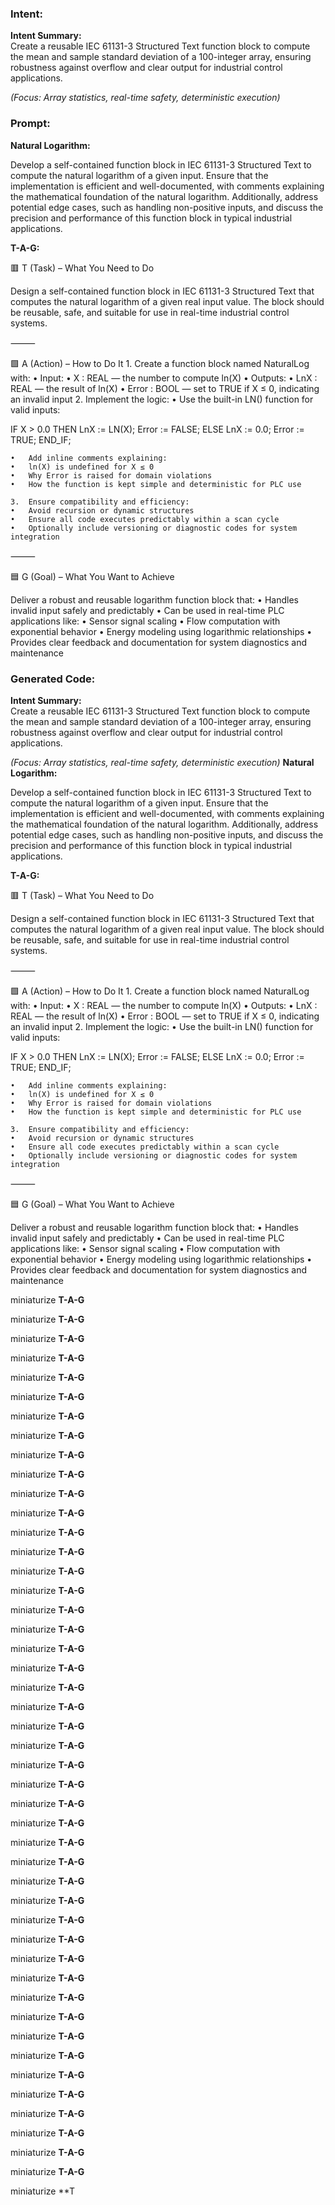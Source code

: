 ### Intent:
**Intent Summary:**  
Create a reusable IEC 61131-3 Structured Text function block to compute the mean and sample standard deviation of a 100-integer array, ensuring robustness against overflow and clear output for industrial control applications.  

*(Focus: Array statistics, real-time safety, deterministic execution)*

### Prompt:
**Natural Logarithm:**

Develop a self-contained function block in IEC 61131-3 Structured Text to compute the natural logarithm of a given input. Ensure that the implementation is efficient and well-documented, with comments explaining the mathematical foundation of the natural logarithm. Additionally, address potential edge cases, such as handling non-positive inputs, and discuss the precision and performance of this function block in typical industrial applications.

**T-A-G:**

🟥 T (Task) – What You Need to Do

Design a self-contained function block in IEC 61131-3 Structured Text that computes the natural logarithm of a given real input value. The block should be reusable, safe, and suitable for use in real-time industrial control systems.

⸻

🟩 A (Action) – How to Do It
	1.	Create a function block named NaturalLog with:
	•	Input:
	•	X : REAL — the number to compute ln(X)
	•	Outputs:
	•	LnX : REAL — the result of ln(X)
	•	Error : BOOL — set to TRUE if X ≤ 0, indicating an invalid input
	2.	Implement the logic:
	•	Use the built-in LN() function for valid inputs:

 IF X > 0.0 THEN
    LnX := LN(X);
    Error := FALSE;
ELSE
    LnX := 0.0;
    Error := TRUE;
END_IF;

	•	Add inline comments explaining:
	•	ln(X) is undefined for X ≤ 0
	•	Why Error is raised for domain violations
	•	How the function is kept simple and deterministic for PLC use

	3.	Ensure compatibility and efficiency:
	•	Avoid recursion or dynamic structures
	•	Ensure all code executes predictably within a scan cycle
	•	Optionally include versioning or diagnostic codes for system integration

⸻

🟦 G (Goal) – What You Want to Achieve

Deliver a robust and reusable logarithm function block that:
	•	Handles invalid input safely and predictably
	•	Can be used in real-time PLC applications like:
	•	Sensor signal scaling
	•	Flow computation with exponential behavior
	•	Energy modeling using logarithmic relationships
	•	Provides clear feedback and documentation for system diagnostics and maintenance

### Generated Code:
**Intent Summary:**  
Create a reusable IEC 61131-3 Structured Text function block to compute the mean and sample standard deviation of a 100-integer array, ensuring robustness against overflow and clear output for industrial control applications.  

*(Focus: Array statistics, real-time safety, deterministic execution)*
**Natural Logarithm:**

Develop a self-contained function block in IEC 61131-3 Structured Text to compute the natural logarithm of a given input. Ensure that the implementation is efficient and well-documented, with comments explaining the mathematical foundation of the natural logarithm. Additionally, address potential edge cases, such as handling non-positive inputs, and discuss the precision and performance of this function block in typical industrial applications.

**T-A-G:**

🟥 T (Task) – What You Need to Do

Design a self-contained function block in IEC 61131-3 Structured Text that computes the natural logarithm of a given real input value. The block should be reusable, safe, and suitable for use in real-time industrial control systems.

⸻

🟩 A (Action) – How to Do It
	1.	Create a function block named NaturalLog with:
	•	Input:
	•	X : REAL — the number to compute ln(X)
	•	Outputs:
	•	LnX : REAL — the result of ln(X)
	•	Error : BOOL — set to TRUE if X ≤ 0, indicating an invalid input
	2.	Implement the logic:
	•	Use the built-in LN() function for valid inputs:

 IF X > 0.0 THEN
    LnX := LN(X);
    Error := FALSE;
ELSE
    LnX := 0.0;
    Error := TRUE;
END_IF;

	•	Add inline comments explaining:
	•	ln(X) is undefined for X ≤ 0
	•	Why Error is raised for domain violations
	•	How the function is kept simple and deterministic for PLC use

	3.	Ensure compatibility and efficiency:
	•	Avoid recursion or dynamic structures
	•	Ensure all code executes predictably within a scan cycle
	•	Optionally include versioning or diagnostic codes for system integration

⸻

🟦 G (Goal) – What You Want to Achieve

Deliver a robust and reusable logarithm function block that:
	•	Handles invalid input safely and predictably
	•	Can be used in real-time PLC applications like:
	•	Sensor signal scaling
	•	Flow computation with exponential behavior
	•	Energy modeling using logarithmic relationships
	•	Provides clear feedback and documentation for system diagnostics and maintenance

 miniaturize
**T-A-G**

 miniaturize
**T-A-G**

 miniaturize
**T-A-G**

 miniaturize
**T-A-G**

 miniaturize
**T-A-G**

 miniaturize
**T-A-G**

 miniaturize
**T-A-G**

 miniaturize
**T-A-G**

 miniaturize
**T-A-G**

 miniaturize
**T-A-G**

 miniaturize
**T-A-G**

 miniaturize
**T-A-G**

 miniaturize
**T-A-G**

 miniaturize
**T-A-G**

 miniaturize
**T-A-G**

 miniaturize
**T-A-G**

 miniaturize
**T-A-G**

 miniaturize
**T-A-G**

 miniaturize
**T-A-G**

 miniaturize
**T-A-G**

 miniaturize
**T-A-G**

 miniaturize
**T-A-G**

 miniaturize
**T-A-G**

 miniaturize
**T-A-G**

 miniaturize
**T-A-G**

 miniaturize
**T-A-G**

 miniaturize
**T-A-G**

 miniaturize
**T-A-G**

 miniaturize
**T-A-G**

 miniaturize
**T-A-G**

 miniaturize
**T-A-G**

 miniaturize
**T-A-G**

 miniaturize
**T-A-G**

 miniaturize
**T-A-G**

 miniaturize
**T-A-G**

 miniaturize
**T-A-G**

 miniaturize
**T-A-G**

 miniaturize
**T-A-G**

 miniaturize
**T-A-G**

 miniaturize
**T-A-G**

 miniaturize
**T-A-G**

 miniaturize
**T-A-G**

 miniaturize
**T-A-G**

 miniaturize
**T-A-G**

 miniaturize
**T-A-G**

 miniaturize
**T-A-G**

 miniaturize
**T
